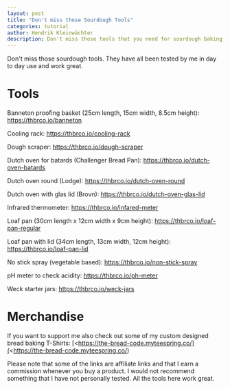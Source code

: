 ```yaml
---
layout: post
title: "Don't miss those Sourdough Tools"
categories: tutorial
author: Hendrik Kleinwächter
description: Don't miss those tools that you need for sourdough baking, they'll make you a better baker.
---
```


Don't miss those sourdough tools. They have all been tested by me in day to day use and work great.

# Tools

Banneton proofing basket (25cm length, 15cm width, 8.5cm height): <https://thbrco.io/banneton>

Cooling rack: <https://thbrco.io/cooling-rack>

Dough scraper: <https://thbrco.io/dough-scraper>

Dutch oven for batards (Challenger Bread Pan): <https://thbrco.io/dutch-oven-batards>

Dutch oven round (Lodge): <https://thbrco.io/dutch-oven-round>

Dutch oven with glas lid (Brovn): <https://thbrco.io/dutch-oven-glas-lid>

Infrared thermometer: <https://thbrco.io/infared-meter>

Loaf pan (30cm length x 12cm width x 9cm height): <https://thbrco.io/loaf-pan-regular>

Loaf pan with lid (34cm length, 13cm width, 12cm height): <https://thbrco.io/loaf-pan-lid>

No stick spray (vegetable based): <https://thbrco.io/non-stick-spray>

pH meter to check acidity: <https://thbrco.io/ph-meter>

Weck starter jars: <https://thbrco.io/weck-jars>

# Merchandise

If you want to support me also check out some of my custom designed bread baking T-Shirts: [<https://the-bread-code.myteespring.co/](<https://the-bread-code.myteespring.co/)

Please note that some of the links are affiliate links and that I earn a commission whenever you buy a product. I would not recommend something that I have not personally tested. All the tools here work great.